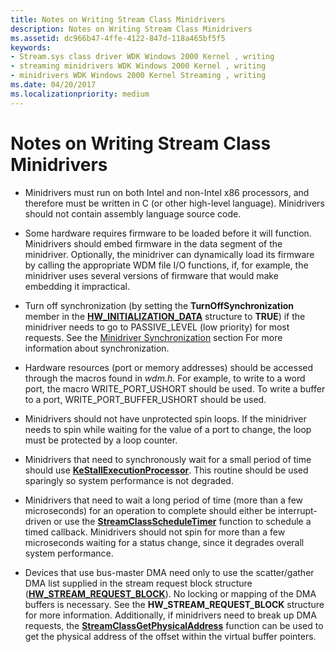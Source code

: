 ```yaml
---
title: Notes on Writing Stream Class Minidrivers
description: Notes on Writing Stream Class Minidrivers
ms.assetid: dc966b47-4ffe-4122-847d-118a465bf5f5
keywords:
- Stream.sys class driver WDK Windows 2000 Kernel , writing
- streaming minidrivers WDK Windows 2000 Kernel , writing
- minidrivers WDK Windows 2000 Kernel Streaming , writing
ms.date: 04/20/2017
ms.localizationpriority: medium
---
```


# Notes on Writing Stream Class Minidrivers





-   Minidrivers must run on both Intel and non-Intel x86 processors, and therefore must be written in C (or other high-level language). Minidrivers should not contain assembly language source code.

-   Some hardware requires firmware to be loaded before it will function. Minidrivers should embed firmware in the data segment of the minidriver. Optionally, the minidriver can dynamically load its firmware by calling the appropriate WDM file I/O functions, if, for example, the minidriver uses several versions of firmware that would make embedding it impractical.

-   Turn off synchronization (by setting the **TurnOffSynchronization** member in the [**HW\_INITIALIZATION\_DATA**](/windows-hardware/drivers/ddi/strmini/ns-strmini-_hw_initialization_data) structure to **TRUE**) if the minidriver needs to go to PASSIVE\_LEVEL (low priority) for most requests. See the [Minidriver Synchronization](minidriver-synchronization.md) section For more information about synchronization.

-   Hardware resources (port or memory addresses) should be accessed through the macros found in *wdm.h*. For example, to write to a word port, the macro WRITE\_PORT\_USHORT should be used. To write a buffer to a port, WRITE\_PORT\_BUFFER\_USHORT should be used.

-   Minidrivers should not have unprotected spin loops. If the minidriver needs to spin while waiting for the value of a port to change, the loop must be protected by a loop counter.

-   Minidrivers that need to synchronously wait for a small period of time should use [**KeStallExecutionProcessor**](/windows-hardware/drivers/ddi/ntifs/nf-ntifs-kestallexecutionprocessor). This routine should be used sparingly so system performance is not degraded.

-   Minidrivers that need to wait a long period of time (more than a few microseconds) for an operation to complete should either be interrupt-driven or use the [**StreamClassScheduleTimer**](/windows-hardware/drivers/ddi/strmini/nf-strmini-streamclassscheduletimer) function to schedule a timed callback. Minidrivers should not spin for more than a few microseconds waiting for a status change, since it degrades overall system performance.

-   Devices that use bus-master DMA need only to use the scatter/gather DMA list supplied in the stream request block structure ([**HW\_STREAM\_REQUEST\_BLOCK**](/windows-hardware/drivers/ddi/strmini/ns-strmini-_hw_stream_request_block)). No locking or mapping of the DMA buffers is necessary. See the **HW\_STREAM\_REQUEST\_BLOCK** structure for more information. Additionally, if minidrivers need to break up DMA requests, the [**StreamClassGetPhysicalAddress**](/windows-hardware/drivers/ddi/strmini/nf-strmini-streamclassgetphysicaladdress) function can be used to get the physical address of the offset within the virtual buffer pointers.

 

